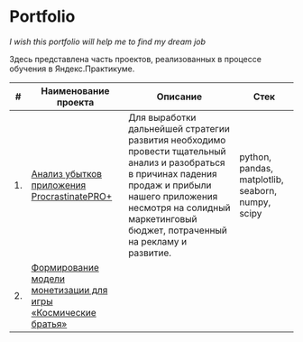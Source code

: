 # Portfolio
*I wish this portfolio will help me to find my dream job*

Здесь представлена часть проектов, реализованных в процессе обучения в Яндекс.Практикуме.

| #    | Наименование проекта                | Описание                                                     | Стек                                                      |
| ---- | ----------------------------------- | ------------------------------------------------------------ | --------------------------------------------------------- |
|1.    |[Анализ убытков приложения ProcrastinatePRO+](https://github.com/shtelmik/Portfolio/tree/main/Application%20Loss%20Analysis)| Для выработки дальнейшей стратегии развития необходимо провести тщательный анализ и разобраться в причинах падения продаж и прибыли нашего приложения несмотря на солидный маркетинговый бюджет, потраченный на рекламу и развитие.| python, pandas, matplotlib, seaborn, numpy, scipy|
|2.    |[Формирование модели монетизации для игры «Космические братья»](https://github.com/shtelmik/Portfolio/tree/main/Monetization%20for%20the%20game%20Space%20Brothers)|
